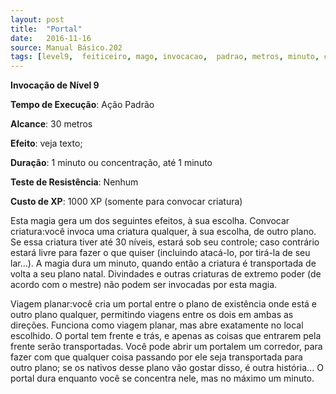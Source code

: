 ```yaml
---
layout: post
title:  "Portal"
date:   2016-11-16
source: Manual Básico.202
tags: [level9,  feiticeiro, mago, invocacao,  padrao, metros, minuto, concentracao, experiencia, nenhum]
---
```


**Invocação de Nível 9**

**Tempo de Execução**: Ação Padrão

**Alcance**: 30 metros

**Efeito**: veja texto;

**Duração**: 1 minuto ou concentração, até 1 minuto

**Teste de Resistência**: Nenhum

**Custo de XP**: 1000 XP (somente para convocar criatura)

Esta magia gera um dos seguintes efeitos, à sua escolha.
Convocar criatura:você invoca uma  criatura qualquer, à sua escolha, de outro plano. Se essa criatura tiver até 30 níveis, estará sob seu controle; caso contrário estará livre para fazer o que quiser (incluindo atacá-lo, por tirá-la de seu lar...). 
A magia dura um minuto, quando então a criatura é transportada de volta a seu plano natal.
Divindades e outras criaturas de extremo poder (de acordo com o mestre) não podem ser invocadas por esta magia.

Viagem planar:você cria um portal entre o plano de existência onde está e outro plano qualquer, permitindo viagens entre os dois em ambas as direções. 
Funciona como viagem planar, mas abre exatamente no local escolhido. O portal tem frente e trás, e apenas as coisas que entrarem pela frente serão transportadas. 
Você pode abrir um portalem um corredor, para fazer com que qualquer coisa passando por ele seja transportada para outro plano; se os nativos desse plano vão gostar disso, é outra história... 
O portal dura enquanto você se concentra nele, mas no máximo um minuto.